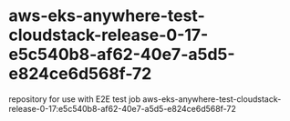 # aws-eks-anywhere-test-cloudstack-release-0-17-e5c540b8-af62-40e7-a5d5-e824ce6d568f-72
repository for use with E2E test job aws-eks-anywhere-test-cloudstack-release-0-17:e5c540b8-af62-40e7-a5d5-e824ce6d568f-72
